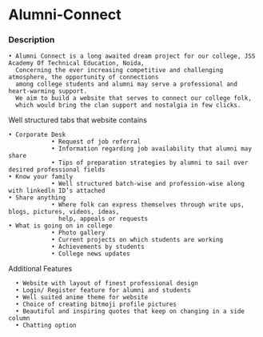 # Alumni-Connect


###  Description
    • Alumni Connect is a long awaited dream project for our college, JSS Academy Of Technical Education, Noida, 
      Concerning the ever increasing competitive and challenging atmosphere, the opportunity of connections 
      among college students and alumni may serve a professional and heart-warming support. 
      We aim to build a website that serves to connect our college folk, 
      which would bring the clan support and nostalgia in few clicks.

Well structured tabs that website contains

    • Corporate Desk
                • Request of job referral
                • Information regarding job availability that alumni may share
                • Tips of preparation strategies by alumni to sail over desired professional fields
    • Know your family 
                • Well structured batch-wise and profession-wise along with linkedln ID’s attached  
    • Share anything    
                • Where folk can express themselves through write ups, blogs, pictures, videos, ideas, 
                  help, appeals or requests  
    • What is going on in college   
                • Photo gallery
                • Current projects on which students are working 
                • Achievements by students
                • College news updates 	
Additional Features

      • Website with layout of finest professional design  
      • Login/ Register feature for alumni and students  
      • Well suited anime theme for website  
      • Choice of creating bitmoji profile pictures  
      • Beautiful and inspiring quotes that keep on changing in a side column  
      • Chatting option  

                                                                 


